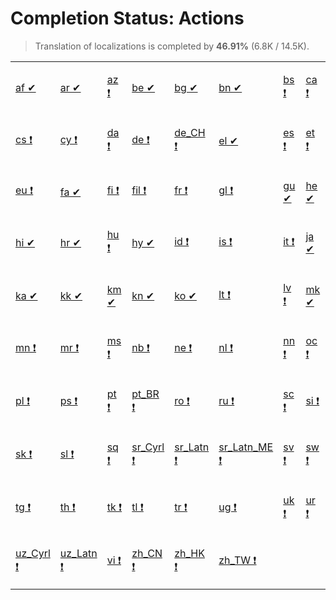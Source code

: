 # Completion Status: Actions

> Translation of localizations is completed by **46.91%** (6.8K / 14.5K).

<table width="100%">
<tr><td width="12%">

<a href="statuses-actions-af.md" summary="Afrikaans">af ✔</a>

</td><td width="12%">

<a href="statuses-actions-af.md" summary="العربية">ar ✔</a>

</td><td width="12%">

<a href="statuses-actions-af.md" summary="Azərbaycan">az ❗</a>

</td><td width="12%">

<a href="statuses-actions-af.md" summary="Беларуская">be ✔</a>

</td><td width="12%">

<a href="statuses-actions-af.md" summary="Български">bg ✔</a>

</td><td width="12%">

<a href="statuses-actions-af.md" summary="বাংলা">bn ✔</a>

</td><td width="12%">

<a href="statuses-actions-af.md" summary="Bosanski">bs ❗</a>

</td><td width="12%">

<a href="statuses-actions-af.md" summary="Català">ca ❗</a>

</td></tr>
<tr><td width="12%">

<a href="statuses-actions-af.md" summary="Čeština">cs ❗</a>

</td><td width="12%">

<a href="statuses-actions-af.md" summary="Cymraeg">cy ❗</a>

</td><td width="12%">

<a href="statuses-actions-af.md" summary="Dansk">da ❗</a>

</td><td width="12%">

<a href="statuses-actions-af.md" summary="Deutsch">de ❗</a>

</td><td width="12%">

<a href="statuses-actions-af.md" summary="Deutsch (Schweiz)">de_CH ❗</a>

</td><td width="12%">

<a href="statuses-actions-af.md" summary="Ελληνικά">el ✔</a>

</td><td width="12%">

<a href="statuses-actions-af.md" summary="Español">es ❗</a>

</td><td width="12%">

<a href="statuses-actions-af.md" summary="Eesti">et ❗</a>

</td></tr>
<tr><td width="12%">

<a href="statuses-actions-af.md" summary="Euskara">eu ❗</a>

</td><td width="12%">

<a href="statuses-actions-af.md" summary="فارسی">fa ✔</a>

</td><td width="12%">

<a href="statuses-actions-af.md" summary="Suomi">fi ❗</a>

</td><td width="12%">

<a href="statuses-actions-af.md" summary="Filipino">fil ❗</a>

</td><td width="12%">

<a href="statuses-actions-af.md" summary="Français">fr ❗</a>

</td><td width="12%">

<a href="statuses-actions-af.md" summary="Galego">gl ❗</a>

</td><td width="12%">

<a href="statuses-actions-af.md" summary="ગુજરાતી">gu ✔</a>

</td><td width="12%">

<a href="statuses-actions-af.md" summary="עברית">he ✔</a>

</td></tr>
<tr><td width="12%">

<a href="statuses-actions-af.md" summary="हिन्दी">hi ✔</a>

</td><td width="12%">

<a href="statuses-actions-af.md" summary="Hrvatski">hr ✔</a>

</td><td width="12%">

<a href="statuses-actions-af.md" summary="Magyar">hu ❗</a>

</td><td width="12%">

<a href="statuses-actions-af.md" summary="Հայերեն">hy ✔</a>

</td><td width="12%">

<a href="statuses-actions-af.md" summary="Indonesia">id ❗</a>

</td><td width="12%">

<a href="statuses-actions-af.md" summary="Íslenska">is ❗</a>

</td><td width="12%">

<a href="statuses-actions-af.md" summary="Italiano">it ❗</a>

</td><td width="12%">

<a href="statuses-actions-af.md" summary="日本語">ja ✔</a>

</td></tr>
<tr><td width="12%">

<a href="statuses-actions-af.md" summary="ქართული">ka ✔</a>

</td><td width="12%">

<a href="statuses-actions-af.md" summary="Қазақ Тілі">kk ✔</a>

</td><td width="12%">

<a href="statuses-actions-af.md" summary="ខ្មែរ">km ✔</a>

</td><td width="12%">

<a href="statuses-actions-af.md" summary="ಕನ್ನಡ">kn ✔</a>

</td><td width="12%">

<a href="statuses-actions-af.md" summary="한국어">ko ✔</a>

</td><td width="12%">

<a href="statuses-actions-af.md" summary="Lietuvių">lt ❗</a>

</td><td width="12%">

<a href="statuses-actions-af.md" summary="Latviešu">lv ❗</a>

</td><td width="12%">

<a href="statuses-actions-af.md" summary="Македонски">mk ✔</a>

</td></tr>
<tr><td width="12%">

<a href="statuses-actions-af.md" summary="Монгол">mn ❗</a>

</td><td width="12%">

<a href="statuses-actions-af.md" summary="मराठी">mr ❗</a>

</td><td width="12%">

<a href="statuses-actions-af.md" summary="Melayu">ms ❗</a>

</td><td width="12%">

<a href="statuses-actions-af.md" summary="Norsk Bokmål">nb ❗</a>

</td><td width="12%">

<a href="statuses-actions-af.md" summary="नेपाली">ne ❗</a>

</td><td width="12%">

<a href="statuses-actions-af.md" summary="Nederlands">nl ❗</a>

</td><td width="12%">

<a href="statuses-actions-af.md" summary="Norsk Nynorsk">nn ❗</a>

</td><td width="12%">

<a href="statuses-actions-af.md" summary="Occitan">oc ❗</a>

</td></tr>
<tr><td width="12%">

<a href="statuses-actions-af.md" summary="Polski">pl ❗</a>

</td><td width="12%">

<a href="statuses-actions-af.md" summary="پښتو">ps ❗</a>

</td><td width="12%">

<a href="statuses-actions-af.md" summary="Português">pt ❗</a>

</td><td width="12%">

<a href="statuses-actions-af.md" summary="Português (Brasil)">pt_BR ❗</a>

</td><td width="12%">

<a href="statuses-actions-af.md" summary="Română">ro ❗</a>

</td><td width="12%">

<a href="statuses-actions-af.md" summary="Русский">ru ❗</a>

</td><td width="12%">

<a href="statuses-actions-af.md" summary="Sardu">sc ❗</a>

</td><td width="12%">

<a href="statuses-actions-af.md" summary="සිංහල">si ❗</a>

</td></tr>
<tr><td width="12%">

<a href="statuses-actions-af.md" summary="Slovenčina">sk ❗</a>

</td><td width="12%">

<a href="statuses-actions-af.md" summary="Slovenščina">sl ❗</a>

</td><td width="12%">

<a href="statuses-actions-af.md" summary="Shqip">sq ❗</a>

</td><td width="12%">

<a href="statuses-actions-af.md" summary="Српски">sr_Cyrl ❗</a>

</td><td width="12%">

<a href="statuses-actions-af.md" summary="Srpski">sr_Latn ❗</a>

</td><td width="12%">

<a href="statuses-actions-af.md" summary="Srpski (Crna Gora)">sr_Latn_ME ❗</a>

</td><td width="12%">

<a href="statuses-actions-af.md" summary="Svenska">sv ❗</a>

</td><td width="12%">

<a href="statuses-actions-af.md" summary="Kiswahili">sw ❗</a>

</td></tr>
<tr><td width="12%">

<a href="statuses-actions-af.md" summary="Тоҷикӣ">tg ❗</a>

</td><td width="12%">

<a href="statuses-actions-af.md" summary="ไทย">th ❗</a>

</td><td width="12%">

<a href="statuses-actions-af.md" summary="Türkmen Dili">tk ❗</a>

</td><td width="12%">

<a href="statuses-actions-af.md" summary="Tagalog">tl ❗</a>

</td><td width="12%">

<a href="statuses-actions-af.md" summary="Türkçe">tr ❗</a>

</td><td width="12%">

<a href="statuses-actions-af.md" summary="ئۇيغۇرچە">ug ❗</a>

</td><td width="12%">

<a href="statuses-actions-af.md" summary="Українська">uk ❗</a>

</td><td width="12%">

<a href="statuses-actions-af.md" summary="اردو">ur ❗</a>

</td></tr>
<tr><td width="12%">

<a href="statuses-actions-af.md" summary="Ўзбекча">uz_Cyrl ❗</a>

</td><td width="12%">

<a href="statuses-actions-af.md" summary="O‘zbek">uz_Latn ❗</a>

</td><td width="12%">

<a href="statuses-actions-af.md" summary="Tiếng Việt">vi ❗</a>

</td><td width="12%">

<a href="statuses-actions-af.md" summary="中文 (中国)">zh_CN ❗</a>

</td><td width="12%">

<a href="statuses-actions-af.md" summary="中文 (中国香港特别行政区)">zh_HK ❗</a>

</td><td width="12%">

<a href="statuses-actions-af.md" summary="中文 (台湾)">zh_TW ❗</a>

</td></tr>
</table>
